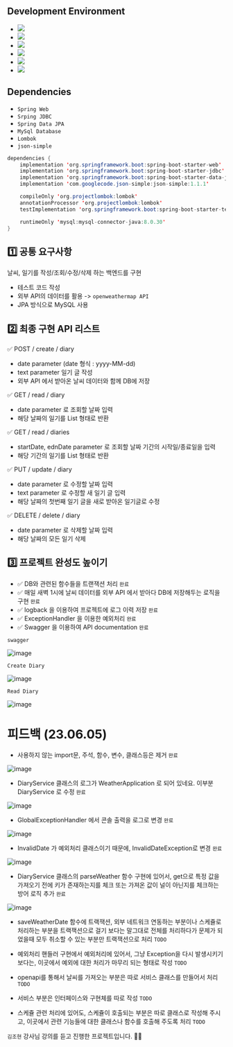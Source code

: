 
## Development Environment

- <img src="https://img.shields.io/badge/Windows-blue?style=flat&logo=windows&logoColor=white"/> 
- <img src="https://img.shields.io/badge/intellij-red?style=flat&logo=intellijidea&logoColor=white"/> 
- <img src="https://img.shields.io/badge/JDK_1.8-red?style=flat&logo=&logoColor=white"/>
- <img src="https://img.shields.io/badge/MySQL-blue?style=flat&logo=mysql&logoColor=white"/>
- <img src="https://img.shields.io/badge/Gradle-blue?style=flat&logo=gradle&logoColor=white"/>
- <img src="https://img.shields.io/badge/Github-grey?style=flat&logo=github&logoColor=white"/>

## Dependencies
- ````Spring Web````
- ````Srping JDBC````
- ````Spring Data JPA````
- ````MySql Database````
- ````Lombok````
- ````json-simple````

```java
dependencies {
	implementation 'org.springframework.boot:spring-boot-starter-web'
	implementation 'org.springframework.boot:spring-boot-starter-jdbc'
	implementation 'org.springframework.boot:spring-boot-starter-data-jpa'
	implementation 'com.googlecode.json-simple:json-simple:1.1.1'

	compileOnly 'org.projectlombok:lombok'
	annotationProcessor 'org.projectlombok:lombok'
	testImplementation 'org.springframework.boot:spring-boot-starter-test'

	runtimeOnly 'mysql:mysql-connector-java:8.0.30'
}
```

## 1️⃣ 공통 요구사항

날씨, 일기를 작성/조회/수정/삭제 하는 백엔드를 구현

- 테스트 코드 작성
- 외부 API의 데이터를 활용 -> ````openweathermap API```` 
- JPA 방식으로 MySQL 사용

## 2️⃣ 최종 구현 API 리스트

✅ POST / create / diary
- date parameter (date 형식 : yyyy-MM-dd)
- text parameter 일기 글 작성
- 외부 API 에서 받아온 날씨 데이터와 함께 DB에 저장

✅ GET / read / diary
- date parameter 로 조회할 날짜 입력
- 해당 날짜의 일기를 List 형태로 반환

✅ GET / read / diaries
- startDate, ednDate parameter 로 조회할 날짜 기간의 시작일/종료일을 입력
- 해당 기간의 일기를 List 형태로 반환

✅ PUT / update / diary
- date parameter 로 수정할 날짜 입력
- text parameter 로 수정할 새 일기 글 입력
- 해당 날짜의 첫번째 일기 글을 새로 받아온 일기글로 수정

✅ DELETE / delete / diary
- date parameter 로 삭제할 날짜 입력
- 해당 날짜의 모든 일기 삭제

## 3️⃣ 프로젝트 완성도 높이기

- ✅ DB와 관련된 함수들을 트랜잭션 처리 ````완료````
- ✅ 매일 새벽 1시에 날씨 데이터를 외부 API 에서 받아다 DB에 저장해두는 로직을 구현 ````완료````
- ✅ logback 을 이용하여 프로젝트에 로그 이력 저장 ````완료````
- ✅ ExceptionHandler 을 이용한 예외처리 ````완료````
- ✅ Swagger 을 이용하여 API documentation ````완료````

````swagger````

![image](https://github.com/jinyngg/weather-project/assets/96164211/57c00697-2bea-46e7-8aa5-5f321d6b1555)

````Create Diary````

![image](https://github.com/jinyngg/weather-project/assets/96164211/ccc48cc2-a64e-4192-92d0-da9b9a8b2020)

````Read Diary````

![image](https://github.com/jinyngg/weather-project/assets/96164211/f8289bb6-616f-45d7-ae4c-6430733bd912)

# 피드백 (23.06.05)

- 사용하지 않는 import문, 주석, 함수, 변수, 클래스등은 제거 ````완료````

![image](https://github.com/jinyngg/weather-project/assets/96164211/ae5ae9d0-a570-46ab-80a9-bf83235de862)

- DiaryService 클래스의 로그가 WeatherApplication 로 되어 있네요. 이부분 DiaryService 로 수정 ````완료````

![image](https://github.com/jinyngg/weather-project/assets/96164211/942710b1-c652-48c4-9173-d24de5579b23)

- GlobalExceptionHandler 에서 콘솔 출력을 로그로 변경 ````완료````

![image](https://github.com/jinyngg/weather-project/assets/96164211/33dbfcd5-fb96-4be1-8ba5-abb8b15cbf42)

- InvalidDate 가 예외처리 클래스이기 때문에, InvalidDateException로 변경 ````완료````

![image](https://github.com/jinyngg/weather-project/assets/96164211/3e74f3c8-5ec1-4e5b-a379-55590eea6d0d)

- DiaryService 클래스의 parseWeather 함수 구현에 있어서, get으로 특정 값을 가져오기 전에 키가 존재하는지를 체크 또는 가져온 값이 널이 아닌지를 체크하는 방어 로직 추가 ````완료````

![image](https://github.com/jinyngg/weather-project/assets/96164211/adc82a54-d6b4-48e2-a1fb-092a0db8c956)

- saveWeatherDate 함수에 트랙잭션, 외부 네트워크 연동하는 부분이나 스케쥴로 처리하는 부분을 트랙잭션으로 걸기 보다는 말그대로 전체를 처리하다가 문제가 되었을때 모두 취소할 수 있는 부분만 트랙잭션으로 처리 ````TODO````


- 예외처리 핸들러 구현에서 예외처리에 있어서, 그냥 Exception을 다시 발생시키기 보다는, 이곳에서 예외에 대한 처리가 마무리 되는 형태로 작성 ````TODO````

- openapi를 통해서 날씨를 가져오는 부분은 따로 서비스 클래스를 만들어서 처리 ````TODO````

- 서비스 부분은 인터페이스와 구현체를 따로 작성 ````TODO````

- 스케쥴 관련 처리에 있어도, 스케쥴이 호출되는 부분은 따로 클래스로 작성해 주시고, 이곳에서 관련 기능들에 대한 클래스나 함수를 호출해 주도록 처리 ````TODO````

````김조현```` 강사님 강의를 듣고 진행한 프로젝트입니다. 👨‍🎓
